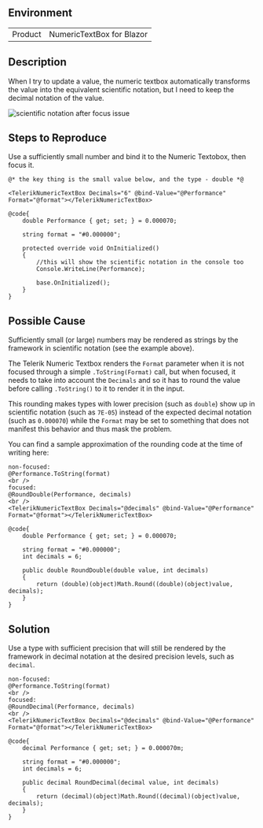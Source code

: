 
## Environment
<table>
<tbody>
<tr>
<td>Product</td>
<td>NumericTextBox for Blazor</td>
</tr>
</tbody>
</table>

## Description
When I try to update a value, the numeric textbox automatically transforms the value into the equivalent scientific notation, but I need to keep the decimal notation of the value.

![scientific notation after focus issue](images/numeric-small-number-scientific-notation.png)

## Steps to Reproduce
Use a sufficiently small number and bind it to the Numeric Textobox, then focus it.

````RAZOR
@* the key thing is the small value below, and the type - double *@

<TelerikNumericTextBox Decimals="6" @bind-Value="@Performance" Format="@format"></TelerikNumericTextBox>

@code{
    double Performance { get; set; } = 0.000070;

    string format = "#0.000000";

    protected override void OnInitialized()
    {
        //this will show the scientific notation in the console too
        Console.WriteLine(Performance);

        base.OnInitialized();
    }
}
````

## Possible Cause

Sufficiently small (or large) numbers may be rendered as strings by the framework in scientific notation (see the example above).

The Telerik Numeric Textbox renders the `Format` parameter when it is not focused through a simple `.ToString(Format)` call, but when focused, it needs to take into account the `Decimals` and so it has to round the value before calling `.ToString()` to it to render it in the input.

This rounding makes types with lower precision (such as `double`) show up in scientific notation (such as `7E-05`) instead of the expected decimal notation (such as `0.000070`) while the `Format` may be set to something that does not manifest this behavior and thus mask the problem.

You can find a sample approximation of the rounding code at the time of writing here:

````RAZOR
non-focused:
@Performance.ToString(format)
<br />
focused:
@RoundDouble(Performance, decimals)
<br />
<TelerikNumericTextBox Decimals="@decimals" @bind-Value="@Performance" Format="@format"></TelerikNumericTextBox>

@code{
    double Performance { get; set; } = 0.000070;

    string format = "#0.000000";
    int decimals = 6;

    public double RoundDouble(double value, int decimals)
    {
        return (double)(object)Math.Round((double)(object)value, decimals);
    }
}
````

## Solution
Use a type with sufficient precision that will still be rendered by the framework in decimal notation at the desired precision levels, such as `decimal`.

````RAZOR
non-focused:
@Performance.ToString(format)
<br />
focused:
@RoundDecimal(Performance, decimals)
<br />
<TelerikNumericTextBox Decimals="@decimals" @bind-Value="@Performance" Format="@format"></TelerikNumericTextBox>

@code{
    decimal Performance { get; set; } = 0.000070m;

    string format = "#0.000000";
    int decimals = 6;

    public decimal RoundDecimal(decimal value, int decimals)
    {
        return (decimal)(object)Math.Round((decimal)(object)value, decimals);
    }
}
````

